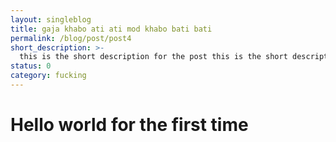 ```yaml
---
layout: singleblog
title: gaja khabo ati ati mod khabo bati bati
permalink: /blog/post/post4
short_description: >- 
  this is the short description for the post this is the short description for the post this is the short description for the post this is the short description for the post this is the short description for the post this is the short description for the post this is the short description for the post this is the short description for the post this is the short description for the post this is the short description for the post
status: 0
category: fucking
---
```


# Hello world for the first time
